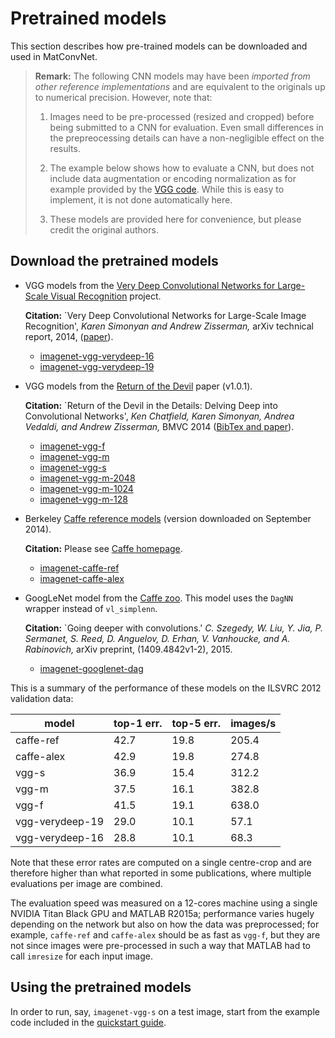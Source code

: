 # Pretrained models

This section describes how pre-trained models can be downloaded and
used in MatConvNet.

> **Remark:** The following CNN models may have been *imported from
> other reference implementations* and are equivalent to the originals
> up to numerical precision. However, note that:
>
> 1.  Images need to be pre-processed (resized and cropped) before
>     being submitted to a CNN for evaluation. Even small differences
>     in the prepreocessing details can have a non-negligible effect
>     on the results.
>
> 2.  The example below shows how to evaluate a CNN, but does not
>     include data augmentation or encoding normalization as for
>     example provided by the
>     [VGG code](http://www.robots.ox.ac.uk/~vgg/research/deep_eval).
>     While this is easy to implement, it is not done automatically
>     here.
>
> 3.  These models are provided here for convenience, but please
>     credit the original authors.

## Download the pretrained models

-    VGG models from the
     [Very Deep Convolutional Networks for Large-Scale Visual Recognition](http://www.robots.ox.ac.uk/~vgg/research/very_deep/)
     project.

     **Citation:** `Very Deep Convolutional Networks for Large-Scale
     Image Recognition', *Karen Simonyan and Andrew Zisserman,* arXiv
     technical report, 2014, ([paper](http://arxiv.org/abs/1409.1556/)).

     - [imagenet-vgg-verydeep-16](models/imagenet-vgg-verydeep-16.mat)
     - [imagenet-vgg-verydeep-19](models/imagenet-vgg-verydeep-19.mat)

-    VGG models from the
     [Return of the Devil](http://www.robots.ox.ac.uk/~vgg/research/deep_eval)
     paper (v1.0.1).

     **Citation:** `Return of the Devil in the Details: Delving Deep
     into Convolutional Networks', *Ken Chatfield, Karen Simonyan,
     Andrea Vedaldi, and Andrew Zisserman,* BMVC 2014
     ([BibTex and paper](http://www.robots.ox.ac.uk/~vgg/publications/2014/Chatfield14/)).

     - [imagenet-vgg-f](models/imagenet-vgg-f.mat)
     - [imagenet-vgg-m](models/imagenet-vgg-m.mat)
     - [imagenet-vgg-s](models/imagenet-vgg-s.mat)
     - [imagenet-vgg-m-2048](models/imagenet-vgg-m-2048.mat)
     - [imagenet-vgg-m-1024](models/imagenet-vgg-m-1024.mat)
     - [imagenet-vgg-m-128](models/imagenet-vgg-m-128.mat)

-    Berkeley
     [Caffe reference models](http://caffe.berkeleyvision.org/getting_pretrained_models.html)
     (version downloaded on September 2014).

     **Citation:** Please see [Caffe homepage](http://caffe.berkeleyvision.org).

     - [imagenet-caffe-ref](models/imagenet-caffe-ref.mat)
     - [imagenet-caffe-alex](models/imagenet-caffe-alex.mat)

-    GoogLeNet model from the
     [Caffe zoo](https://github.com/BVLC/caffe/tree/master/models/bvlc_googlenet). This
     model uses the `DagNN` wrapper instead of `vl_simplenn`.

     **Citation:** `Going deeper with convolutions.' *C. Szegedy,
     W. Liu, Y. Jia, P. Sermanet, S. Reed, D. Anguelov, D. Erhan,
     V. Vanhoucke, and A. Rabinovich,* arXiv preprint,
     (1409.4842v1-2), 2015.

     - [imagenet-googlenet-dag](models/imagenet-googlenet-dag.mat)

This is a summary of the performance of these models on the ILSVRC
2012 validation data:


|               model|top-1 err.|top-5 err.|  images/s|
|--------------------|----------|----------|----------|
|           caffe-ref|      42.7|      19.8|     205.4|
|          caffe-alex|      42.9|      19.8|     274.8|
|               vgg-s|      36.9|      15.4|     312.2|
|               vgg-m|      37.5|      16.1|     382.8|
|               vgg-f|      41.5|      19.1|     638.0|
|     vgg-verydeep-19|      29.0|      10.1|      57.1|
|     vgg-verydeep-16|      28.8|      10.1|      68.3|

Note that these error rates are computed on a single centre-crop and
are therefore higher than what reported in some publications, where
multiple evaluations per image are combined.

The evaluation speed was measured on a 12-cores machine using a single
NVIDIA Titan Black GPU and MATLAB R2015a; performance varies hugely
depending on the network but also on how the data was preprocessed;
for example, `caffe-ref` and `caffe-alex` should be as fast as
`vgg-f`, but they are not since images were pre-processed in such a
way that MATLAB had to call `imresize` for each input image.

## Using the pretrained models

In order to run, say, `imagenet-vgg-s` on a test image, start from the
example code included in the [quickstart guide](quick.md).
